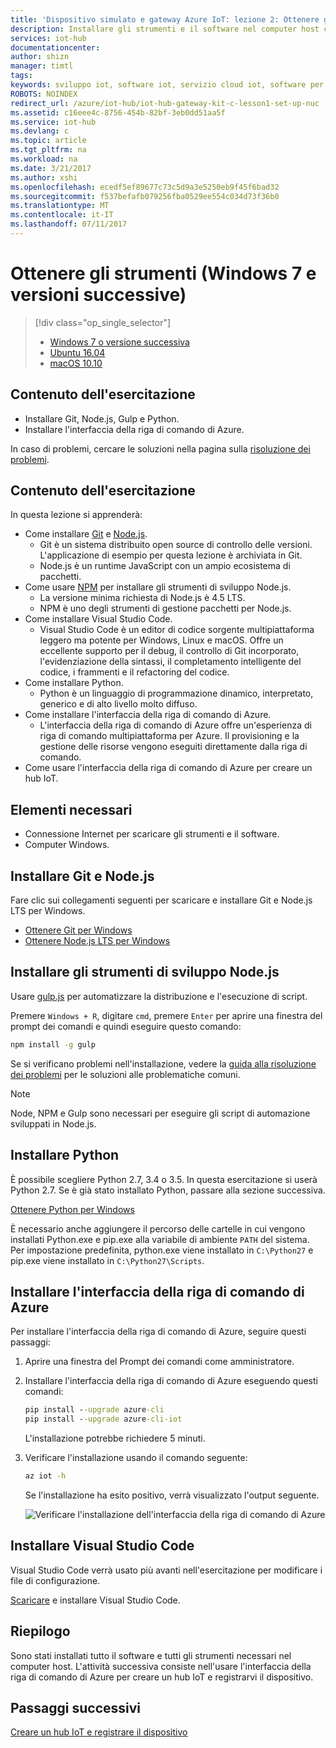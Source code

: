 ```yaml
---
title: 'Dispositivo simulato e gateway Azure IoT: lezione 2: Ottenere gli strumenti (Windows) | Documentazione Microsoft'
description: Installare gli strumenti e il software nel computer host che esegue Windows, creare un hub IoT e registrare il dispositivo nell'hub IoT.
services: iot-hub
documentationcenter: 
author: shizn
manager: timtl
tags: 
keywords: sviluppo iot, software iot, servizio cloud iot, software per internet delle cose, interfaccia della riga di comando di azure, installare git in windows, esecuzione di gulp, installare node js in windows, installare npm in windows, installare python in windows
ROBOTS: NOINDEX
redirect_url: /azure/iot-hub/iot-hub-gateway-kit-c-lesson1-set-up-nuc
ms.assetid: c16eee4c-8756-454b-82bf-3eb0dd51aa5f
ms.service: iot-hub
ms.devlang: c
ms.topic: article
ms.tgt_pltfrm: na
ms.workload: na
ms.date: 3/21/2017
ms.author: xshi
ms.openlocfilehash: ecedf5ef89677c73c5d9a3e5250eb9f45f6bad32
ms.sourcegitcommit: f537befafb079256fba0529ee554c034d73f36b0
ms.translationtype: MT
ms.contentlocale: it-IT
ms.lasthandoff: 07/11/2017
---
```

# <a name="get-the-tools-windows-7-and-later"></a>Ottenere gli strumenti (Windows 7 e versioni successive)
> [!div class="op_single_selector"]
> * [Windows 7 o versione successiva](iot-hub-gateway-kit-c-sim-lesson2-get-the-tools-win32.md)
> * [Ubuntu 16.04](iot-hub-gateway-kit-c-sim-lesson2-get-the-tools-ubuntu.md)
> * [macOS 10.10](iot-hub-gateway-kit-c-sim-lesson2-get-the-tools-mac.md)

## <a name="what-you-will-do"></a>Contenuto dell'esercitazione

- Installare Git, Node.js, Gulp e Python.
- Installare l'interfaccia della riga di comando di Azure. 

In caso di problemi, cercare le soluzioni nella pagina sulla [risoluzione dei problemi](iot-hub-gateway-kit-c-sim-troubleshooting.md).

## <a name="what-you-will-learn"></a>Contenuto dell'esercitazione

In questa lezione si apprenderà:

- Come installare [Git](https://git-scm.com/) e [Node.js](https://nodejs.org/en/).
  - Git è un sistema distribuito open source di controllo delle versioni. L'applicazione di esempio per questa lezione è archiviata in Git.
  - Node.js è un runtime JavaScript con un ampio ecosistema di pacchetti.
- Come usare [NPM](https://www.npmjs.com/) per installare gli strumenti di sviluppo Node.js.
  - La versione minima richiesta di Node.js è 4.5 LTS.
  - NPM è uno degli strumenti di gestione pacchetti per Node.js.
- Come installare Visual Studio Code.
  - Visual Studio Code è un editor di codice sorgente multipiattaforma leggero ma potente per Windows, Linux e macOS. Offre un eccellente supporto per il debug, il controllo di Git incorporato, l'evidenziazione della sintassi, il completamento intelligente del codice, i frammenti e il refactoring del codice.
- Come installare Python.
  - Python è un linguaggio di programmazione dinamico, interpretato, generico e di alto livello molto diffuso.
- Come installare l'interfaccia della riga di comando di Azure.
  - L'interfaccia della riga di comando di Azure offre un'esperienza di riga di comando multipiattaforma per Azure. Il provisioning e la gestione delle risorse vengono eseguiti direttamente dalla riga di comando.
- Come usare l'interfaccia della riga di comando di Azure per creare un hub IoT.

## <a name="what-you-need"></a>Elementi necessari

- Connessione Internet per scaricare gli strumenti e il software.
- Computer Windows.

## <a name="install-git-and-nodejs"></a>Installare Git e Node.js

Fare clic sui collegamenti seguenti per scaricare e installare Git e Node.js LTS per Windows.

- [Ottenere Git per Windows](https://git-scm.com/download/win/)
- [Ottenere Node.js LTS per Windows](https://nodejs.org/en/)

## <a name="install-nodejs-development-tools"></a>Installare gli strumenti di sviluppo Node.js

Usare [gulp.js](http://gulpjs.com/) per automatizzare la distribuzione e l'esecuzione di script.

Premere `Windows + R`, digitare `cmd`, premere `Enter` per aprire una finestra del prompt dei comandi e quindi eseguire questo comando:

```cmd
npm install -g gulp
```

Se si verificano problemi nell'installazione, vedere la [guida alla risoluzione dei problemi](iot-hub-gateway-kit-c-sim-troubleshooting.md) per le soluzioni alle problematiche comuni.

> [!Note]
> Node, NPM e Gulp sono necessari per eseguire gli script di automazione sviluppati in Node.js.

## <a name="install-python"></a>Installare Python

È possibile scegliere Python 2.7, 3.4 o 3.5. In questa esercitazione si userà Python 2.7. Se è già stato installato Python, passare alla sezione successiva.

[Ottenere Python per Windows](https://www.python.org/downloads/)

È necessario anche aggiungere il percorso delle cartelle in cui vengono installati Python.exe e pip.exe alla variabile di ambiente `PATH` del sistema. Per impostazione predefinita, python.exe viene installato in `C:\Python27` e pip.exe viene installato in `C:\Python27\Scripts`.

## <a name="install-the-azure-cli"></a>Installare l'interfaccia della riga di comando di Azure

Per installare l'interfaccia della riga di comando di Azure, seguire questi passaggi:

1. Aprire una finestra del Prompt dei comandi come amministratore.

2. Installare l'interfaccia della riga di comando di Azure eseguendo questi comandi:

   ```cmd
   pip install --upgrade azure-cli
   pip install --upgrade azure-cli-iot
   ```

   L'installazione potrebbe richiedere 5 minuti.

3. Verificare l'installazione usando il comando seguente:

   ```cmd
   az iot -h
   ```

   Se l'installazione ha esito positivo, verrà visualizzato l'output seguente.

   ![Verificare l'installazione dell'interfaccia della riga di comando di Azure](media/iot-hub-gateway-kit-lessons/lesson2/az_iot_help_win.png)

## <a name="install-visual-studio-code"></a>Installare Visual Studio Code

Visual Studio Code verrà usato più avanti nell'esercitazione per modificare i file di configurazione.

[Scaricare](https://code.visualstudio.com/docs/setup/windows) e installare Visual Studio Code.

## <a name="summary"></a>Riepilogo

Sono stati installati tutto il software e tutti gli strumenti necessari nel computer host. L'attività successiva consiste nell'usare l'interfaccia della riga di comando di Azure per creare un hub IoT e registrarvi il dispositivo.

## <a name="next-steps"></a>Passaggi successivi
[Creare un hub IoT e registrare il dispositivo](iot-hub-gateway-kit-c-sim-lesson2-register-device.md)
